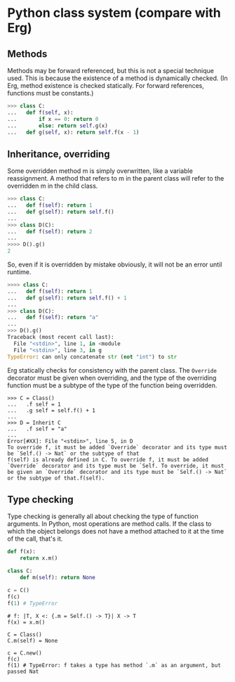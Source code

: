 # Python class system (compare with Erg)

## Methods

Methods may be forward referenced, but this is not a special technique used.
This is because the existence of a method is dynamically checked.
(In Erg, method existence is checked statically. For forward references, functions must be constants.)

```python
>>> class C:
...   def f(self, x):
...       if x == 0: return 0
...       else: return self.g(x)
...   def g(self, x): return self.f(x - 1)
```

## Inheritance, overriding

Some overridden method m is simply overwritten, like a variable reassignment.
A method that refers to m in the parent class will refer to the overridden m in the child class.

```python
>>> class C:
...   def f(self): return 1
...   def g(self): return self.f()
...
>>> class D(C):
...   def f(self): return 2
...
>>>> D().g()
2
```

So, even if it is overridden by mistake obviously, it will not be an error until runtime.

```python
>>>> class C:
...   def f(self): return 1
...   def g(self): return self.f() + 1
...
>>> class D(C):
...   def f(self): return "a"
...
>>> D().g()
Traceback (most recent call last):
  File "<stdin>", line 1, in <module
  File "<stdin>", line 3, in g
TypeError: can only concatenate str (not "int") to str
```

Erg statically checks for consistency with the parent class.
The `Override` decorator must be given when overriding, and the type of the overriding function must be a subtype of the type of the function being overridden.

```erg
>>> C = Class()
...   .f self = 1
...   .g self = self.f() + 1
...
>>> D = Inherit C
...   .f self = "a"
...
Error[#XX]: File "<stdin>", line 5, in D
To override f, it must be added `Override` decorator and its type must be `Self.() -> Nat` or the subtype of that
f(self) is already defined in C. To override f, it must be added `Override` decorator and its type must be `Self. To override, it must be given an `Override` decorator and its type must be `Self.() -> Nat` or the subtype of that.f(self).
```

## Type checking

Type checking is generally all about checking the type of function arguments.
In Python, most operations are method calls. If the class to which the object belongs does not have a method attached to it at the time of the call, that's it.

```python
def f(x):
    return x.m()

class C:
    def m(self): return None

c = C()
f(c)
f(1) # TypeError
```

```erg
# f: |T, X <: {.m = Self.() -> T}| X -> T
f(x) = x.m()

C = Class()
C.m(self) = None

c = C.new()
f(c)
f(1) # TypeError: f takes a type has method `.m` as an argument, but passed Nat
```
